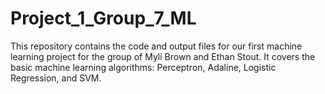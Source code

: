 # Project_1_Group_7_ML
This repository contains the code and output files for our first machine learning project for the group of Myli Brown and Ethan Stout. It covers the basic machine learning algorithms: Perceptron, Adaline, Logistic Regression, and SVM. 
